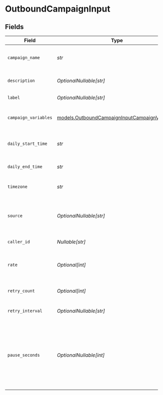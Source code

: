 # OutboundCampaignInput


## Fields

| Field                                                                                                | Type                                                                                                 | Required                                                                                             | Description                                                                                          | Example                                                                                              |
| ---------------------------------------------------------------------------------------------------- | ---------------------------------------------------------------------------------------------------- | ---------------------------------------------------------------------------------------------------- | ---------------------------------------------------------------------------------------------------- | ---------------------------------------------------------------------------------------------------- |
| `campaign_name`                                                                                      | *str*                                                                                                | :heavy_check_mark:                                                                                   | Human readable name of campaign                                                                      | Outbound Campaign 1                                                                                  |
| `description`                                                                                        | *OptionalNullable[str]*                                                                              | :heavy_minus_sign:                                                                                   | Description of campaign                                                                              | This is a test campaign                                                                              |
| `label`                                                                                              | *OptionalNullable[str]*                                                                              | :heavy_minus_sign:                                                                                   | Label for campaign                                                                                   | test                                                                                                 |
| `campaign_variables`                                                                                 | [models.OutboundCampaignInputCampaignVariables](../models/outboundcampaigninputcampaignvariables.md) | :heavy_check_mark:                                                                                   | Variables for campaign                                                                               | {<br/>"key": "value",<br/>"key2": "value2"<br/>}                                                     |
| `daily_start_time`                                                                                   | *str*                                                                                                | :heavy_check_mark:                                                                                   | Start time of campaign each day                                                                      | 09:00:00                                                                                             |
| `daily_end_time`                                                                                     | *str*                                                                                                | :heavy_check_mark:                                                                                   | End time of campaign each day                                                                        | 17:00:00                                                                                             |
| `timezone`                                                                                           | *str*                                                                                                | :heavy_check_mark:                                                                                   | Timezone of campaign                                                                                 | America/New_York                                                                                     |
| `source`                                                                                             | *OptionalNullable[str]*                                                                              | :heavy_minus_sign:                                                                                   | Source phone number, email, or SMS number                                                            | +19032900844                                                                                         |
| `caller_id`                                                                                          | *Nullable[str]*                                                                                      | :heavy_check_mark:                                                                                   | Caller ID for call                                                                                   | 19995551234                                                                                          |
| `rate`                                                                                               | *Optional[int]*                                                                                      | :heavy_minus_sign:                                                                                   | Target number of outreach calls per minute                                                           | 5                                                                                                    |
| `retry_count`                                                                                        | *Optional[int]*                                                                                      | :heavy_minus_sign:                                                                                   | Number of retries per target                                                                         | 1                                                                                                    |
| `retry_interval`                                                                                     | *OptionalNullable[str]*                                                                              | :heavy_minus_sign:                                                                                   | How long to wait before retrying                                                                     | 30m                                                                                                  |
| `pause_seconds`                                                                                      | *OptionalNullable[int]*                                                                              | :heavy_minus_sign:                                                                                   | How many seconds to pause between queueing calls. Useful when rate should be less than 1 per minute  | 30                                                                                                   |